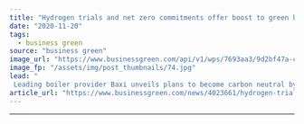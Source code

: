 ```yaml
---
title: "Hydrogen trials and net zero commitments offer boost to green heating plans"
date: "2020-11-20"
tags: 
  - business green
source: "business green"
image_url: "https://www.businessgreen.com/api/v1/wps/7693aa3/9d2bf47a-cad8-4f32-a24c-b3ce1387a2f3/4/Spadeadam-Hy-Street-Hydrogen-Boilers-185x114.jpg"
image_fp: "/assets/img/post_thumbnails/74.jpg"
lead: "
 Leading boiler provider Baxi unveils plans to become carbon neutral by 2030, as high profile hydrogen heating trial chalks off key milestone ..."
article_url: "https://www.businessgreen.com/news/4023661/hydrogen-trials-net-zero-commitments-offer-boost-green-heating-plans"
---
```


---
